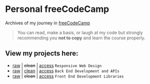 # Personal freeCodeCamp
Archives of my journey in [freeCodeCamp](https://www.freecodecamp.org/mkgp-dev)
> You can read, make a basis, or laugh at my code but strongly recommending you **not to copy** and learn the course properly.

## View my projects here:
- [raw](https://github.com/mkgp-dev/personal-fcc-archive/tree/main/responsive-web-design) | ~~clean~~ | [access](https://codepen.io/collection/zzKRGV) `Responsive Web Design`
- [raw](https://github.com/mkgp-dev/personal-fcc-archive/tree/main/back-end-development-and-apis) | [clean](https://github.com/mkgp-dev/freeCodeCamp-Back-End) | [access](https://freecodecamp-backend-u2c9.onrender.com/) `Back End Development and APIs`
- [raw](https://github.com/mkgp-dev/personal-fcc-archive/tree/main/front-end-development-libraries) | ~~clean~~ | [access](https://codepen.io/collection/EPgbNW) `Front End Development Libraries`
